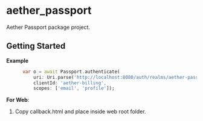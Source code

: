 # aether_passport

Aether Passport package project.

## Getting Started

**Example**
~~~dart
      var o = await Passport.authenticate(
          uri: Uri.parse('http://localhost:8080/auth/realms/aether-passport'),
          clientId: 'aether-billing',
          scopes: ['email', 'profile']);
~~~


**For Web**:
1. Copy callback.html and place inside web root folder.



